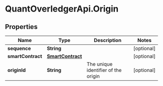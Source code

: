 # QuantOverledgerApi.Origin

## Properties

Name | Type | Description | Notes
------------ | ------------- | ------------- | -------------
**sequence** | **String** |  | [optional] 
**smartContract** | [**SmartContract**](SmartContract.md) |  | [optional] 
**originId** | **String** | The unique identifier of the origin | [optional] 



